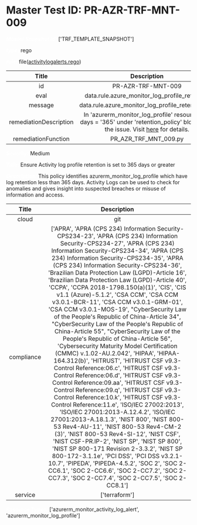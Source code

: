



# Master Test ID: PR-AZR-TRF-MNT-009


***<font color="white">Master Snapshot Id:</font>*** ['TRF_TEMPLATE_SNAPSHOT']

***<font color="white">type:</font>*** rego

***<font color="white">rule:</font>*** file([activitylogalerts.rego])  
  
  
  
  

|Title|Description|
| :---: | :---: |
|id|PR-AZR-TRF-MNT-009|
|eval|data.rule.azure_monitor_log_profile_retention|
|message|data.rule.azure_monitor_log_profile_retention_err|
|remediationDescription|In 'azurerm_monitor_log_profile' resource, set days = '365' under 'retention_policy' block to fix the issue. Visit <a href='https://registry.terraform.io/providers/hashicorp/azurerm/latest/docs/resources/monitor_log_profile#days' target='_blank'>here</a> for details.|
|remediationFunction|PR_AZR_TRF_MNT_009.py|


***<font color="white">Severity:</font>*** Medium

***<font color="white">Title:</font>*** Ensure Activity log profile retention is set to 365 days or greater

***<font color="white">Description:</font>*** This policy identifies azurerm_monitor_log_profile which have log retention less than 365 days. Activity Logs can be used to check for anomalies and gives insight into suspected breaches or misuse of information and access.  
  
  

|Title|Description|
| :---: | :---: |
|cloud|git|
|compliance|['APRA', 'APRA (CPS 234) Information Security-CPS234-23', 'APRA (CPS 234) Information Security-CPS234-27', 'APRA (CPS 234) Information Security-CPS234-34', 'APRA (CPS 234) Information Security-CPS234-35', 'APRA (CPS 234) Information Security-CPS234-36', 'Brazilian Data Protection Law (LGPD)-Article 16', 'Brazilian Data Protection Law (LGPD)-Article 40', 'CCPA', 'CCPA 2018-1798.150(a)(1)', 'CIS', 'CIS v1.1 (Azure)-5.1.2', 'CSA CCM', 'CSA CCM v3.0.1-BCR-11', 'CSA CCM v3.0.1-GRM-01', 'CSA CCM v3.0.1-MOS-19', "CyberSecurity Law of the People's Republic of China-Article 34", "CyberSecurity Law of the People's Republic of China-Article 55", "CyberSecurity Law of the People's Republic of China-Article 56", 'Cybersecurity Maturity Model Certification (CMMC) v.1.02-AU.2.042', 'HIPAA', 'HIPAA-164.312(b)', 'HITRUST', 'HITRUST CSF v9.3-Control Reference:06.c', 'HITRUST CSF v9.3-Control Reference:06.d', 'HITRUST CSF v9.3-Control Reference:09.aa', 'HITRUST CSF v9.3-Control Reference:09.q', 'HITRUST CSF v9.3-Control Reference:10.k', 'HITRUST CSF v9.3-Control Reference:11.e', 'ISO/IEC 27002:2013', 'ISO/IEC 27001:2013-A.12.4.2', 'ISO/IEC 27001:2013-A.18.1.3', 'NIST 800', 'NIST 800-53 Rev4-AU-11', 'NIST 800-53 Rev4-CM-2 (3)', 'NIST 800-53 Rev4-SI-12', 'NIST CSF', 'NIST CSF-PR.IP-2', 'NIST SP', 'NIST SP 800', 'NIST SP 800-171 Revision 2-3.3.2', 'NIST SP 800-172-3.1.1e', 'PCI DSS', 'PCI DSS v3.2.1-10.7', 'PIPEDA', 'PIPEDA-4.5.2', 'SOC 2', 'SOC 2-CC6.1', 'SOC 2-CC6.6', 'SOC 2-CC7.2', 'SOC 2-CC7.3', 'SOC 2-CC7.4', 'SOC 2-CC7.5', 'SOC 2-CC8.1']|
|service|['terraform']|


***<font color="white">Resource Types:</font>*** ['azurerm_monitor_activity_log_alert', 'azurerm_monitor_log_profile']


[activitylogalerts.rego]: https://github.com/prancer-io/prancer-compliance-test/tree/master/azure/terraform/activitylogalerts.rego

